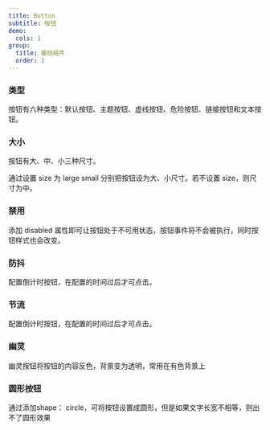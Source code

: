 ```yaml
---
title: Button
subtitle: 按钮
demo:
  cols: 1
group:
  title: 基础组件
  order: 1
---
```


### 类型

按钮有六种类型：默认按钮、主题按钮、虚线按钮、危险按钮、链接按钮和文本按钮。  
<code src="./demo/default.tsx"></code>

### 大小

按钮有大、中、小三种尺寸。

通过设置 size 为 large small 分别把按钮设为大、小尺寸。若不设置 size，则尺寸为中。

<code src="./demo/size.tsx"></code>

### 禁用

添加 disabled 属性即可让按钮处于不可用状态，按钮事件将不会被执行，同时按钮样式也会改变。
<code src="./demo/disabled.tsx"></code>

### 防抖

配置倒计时按钮，在配置的时间过后才可点击。
<code src="./demo/canClick.tsx"></code>

### 节流

配置倒计时按钮，在配置的时间过后才可点击。
<code src="./demo/throttle.tsx"></code>

### 幽灵

幽灵按钮将按钮的内容反色，背景变为透明，常用在有色背景上
<code src="./demo/ghost.tsx"></code>

### 圆形按钮

通过添加shape： circle，可将按钮设置成圆形，但是如果文字长宽不相等，则出不了圆形效果
<code src="./demo/circle.tsx"></code>
